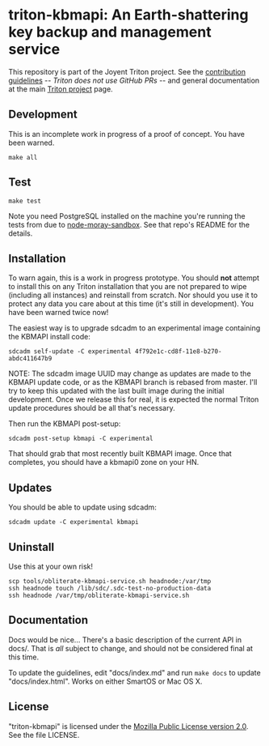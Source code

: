 <!--
    This Source Code Form is subject to the terms of the Mozilla Public
    License, v. 2.0. If a copy of the MPL was not distributed with this
    file, You can obtain one at http://mozilla.org/MPL/2.0/.
-->

<!--
    Copyright 2019 Joyent, Inc.
-->

# triton-kbmapi: An Earth-shattering key backup and management service

This repository is part of the Joyent Triton project. See the [contribution
guidelines](https://github.com/joyent/triton/blob/master/CONTRIBUTING.md) --
*Triton does not use GitHub PRs* -- and general documentation at the main
[Triton project](https://github.com/joyent/triton) page.

## Development

This is an incomplete work in progress of a proof of concept.  You have
been warned.

    make all

## Test

    make test

Note you need PostgreSQL installed on the machine you're running the tests from
due to [node-moray-sandbox](https://github.com/joyent/node-moray-sandbox). See
that repo's README for the details.

## Installation

To warn again, this is a work in progress prototype.  You should **not** attempt
to install this on any Triton installation that you are not prepared to wipe
(including all instances) and reinstall from scratch.  Nor should you use it
to protect any data you care about at this time (it's still in development).
You have been warned twice now!

The easiest way is to upgrade sdcadm to an experimental image containing the
KBMAPI install code:

    sdcadm self-update -C experimental 4f792e1c-cd8f-11e8-b270-abdc411647b9

NOTE: The sdcadm image UUID may change as updates are made to the KBMAPI update
code, or as the KBMAPI branch is rebased from master.  I'll try to keep this
updated with the last built image during the initial development.  Once we
release this for real, it is expected the normal Triton update procedures
should be all that's necessary.

Then run the KBMAPI post-setup:

    sdcadm post-setup kbmapi -C experimental

That should grab that most recently built KBMAPI image.  Once that completes,
you should have a kbmapi0 zone on your HN.

## Updates

You should be able to update using sdcadm:

    sdcadm update -C experimental kbmapi

## Uninstall

Use this at your own risk!

    scp tools/obliterate-kbmapi-service.sh headnode:/var/tmp
    ssh headnode touch /lib/sdc/.sdc-test-no-production-data
    ssh headnode /var/tmp/obliterate-kbmapi-service.sh

## Documentation

Docs would be nice... There's a basic description of the current API in docs/.
That is _all_ subject to change, and should not be considered final at this time.

To update the guidelines, edit "docs/index.md" and run `make docs`
to update "docs/index.html". Works on either SmartOS or Mac OS X.


## License

"triton-kbmapi" is licensed under the
[Mozilla Public License version 2.0](http://mozilla.org/MPL/2.0/).
See the file LICENSE.

